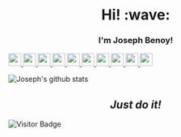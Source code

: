 <h1 align='center'> Hi! :wave:</h1>
<h3 align='center'>
I'm Joseph Benoy! 
</h3>
<p>
  <a href="https://www.twitter.com/amalgta">
    <img src="https://img.shields.io/badge/twitter-%231DA1F2.svg?&style=for-the-badge&logo=twitter&logoColor=white" height=25>
  </a>
  <a href="https://www.linkedin.com/in/joseph-benoy/">
    <img src="https://img.shields.io/badge/linkedin-%230077B5.svg?&style=for-the-badge&logo=linkedin&logoColor=white" height=25>
  </a>
  <a href="https://www.instagram.com/joseph_benoy.eroorickal">
    <img src="https://img.shields.io/badge/instagram-%23E4405F.svg?&style=for-the-badge&logo=instagram&logoColor=white" height=25>
  </a>
  <a href="https://medium.com/fef">
    <img src="https://img.shields.io/badge/medium-%2312100E.svg?&style=for-the-badge&logo=medium&logoColor=white" height=25>
  </a>
  <a href="https://dev.to/josephbenoy">
    <img src="https://img.shields.io/badge/DEV.TO-%230A0A0A.svg?&style=for-the-badge&logo=dev.to&logoColor=white" height=25>
  </a>
  <a href="https://github.com/joseph-benoy">
    <img src="https://img.shields.io/badge/github-%230A0A0A.svg?&style=for-the-badge&logo=github&logoColor=white" height=25>
  </a>
  <a href="https://youtube.com/asdfdfmadfdfflfdsfdfgtdfdffadf">
    <img src="https://img.shields.io/badge/youtube-%23E62117.svg?&style=for-the-badge&logo=youtube&logoColor=white" height=25>
  </a>
  <a href="https://play.google.com/store/apps/dev?id=5912633885029902327">
    <img src="https://img.shields.io/badge/google%20play-%23414141.svg?&style=for-the-badge&logo=google-play&logoColor=white" height=25>
  </a>
  <a href="https://stackoverflow.com/users/13155792/joseph-benoy">
    <img src="https://img.shields.io/badge/stack%20overflow-%23FE7A16.svg?&style=for-the-badge&logo=stack-overflow&logoColor=white" height=25>
  </a>
  <a href="https://drive.google.com/file/d/1varr_WGVlLAL8tgNhrtretertertretretUWkwmQpFHvWdZ0x/view?usp=sharing">
    <img src="https://img.shields.io/badge/Resume-%23323232.svg?&style=for-the-badge&logo=adobe-acrobat-reader&logoColor=white" height=25>
  </a>
</p>

![Joseph's github stats](https://github-readme-stats.vercel.app/api?username=joseph-benoy&count_private=true)

<h2 align='center'><i>Just do it!</i></h1>

![Visitor Badge](https://visitor-badge.laobi.icu/badge?page_id=joseph-benoy_github_profile)
